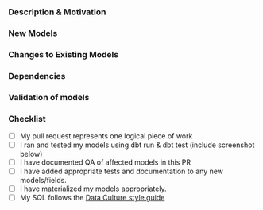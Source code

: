 <!--
If you need guidance on how to use the template, please see [PR Guidelines](https://docs.google.com/document/d/1gp8Y_mX-fmYLWH-Ia5JRcLIRshuovSqdFMDgZrF2gi0/edit)
-->

### Description & Motivation
<!--
Please describe the goal of your PR. This is the intro to your PR and should allow the reviewer to quickly be able to understand the reason for opening this PR. If your actual code is the “how”, the description is the “what” and “why.” Include links to any tasks or documentation that may be relevant and helpful for review
-->

### New Models
<!--
Outline the purpose, grain, core fields, and additional details surrounding the logic used in the model where relevant.
-->

### Changes to Existing Models
<!--
Outline changes for each model that was updated with added detail about changes that were made.
-->

### Dependencies
<!--
Include a screenshot of the updated DAG through at least 2 steps downstream of the update model(s). This is intended to highlight what models are impacted by the changes - where relevant for changes made early in the DAG, not primary end models impacted here as well.
-->

### Validation of models
<!--
 How does the model output compare to the existing source of truth / expected behavior? This should include links to any QA spreadsheets, screenshots of changes in outputs, example queries used for validation, and any other relevant information surrounding the validation of model updates. Please refer to this QA workflow [document here](https://docs.google.com/document/d/1hkok6qewy0Ba6SaQFKhLHOVAz4qYeF-fVBalmPuE8tY/edit?tab=t.0#heading=h.l92c7y7d7r6a).
-->

### Checklist
<!--
ALL ITEMS SHOULD BE COMPLETE BEFORE REQUESTING REVIEW
-->

- [ ] My pull request represents one logical piece of work
- [ ] I ran and tested my models using dbt run & dbt test (include screenshot below)
- [ ] I have documented QA of affected models in this PR
- [ ] I have added appropriate tests and documentation to any new models/fields.
- [ ] I have materialized my models appropriately.
- [ ]  My SQL follows the [Data Culture style guide](https://github.com/datacult/AE-coding-conventions/blob/main/dc-sql_style.md)
